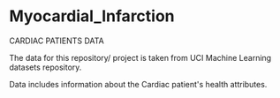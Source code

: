 # Myocardial_Infarction
CARDIAC PATIENTS DATA

The data for this repository/ project is taken from UCI Machine Learning datasets repository.

Data includes information about the Cardiac patient's health attributes. 

